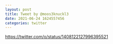 ```yaml
--- 
layout: post 
title: Tweet by @moos3knuckl3 
date: 2021-06-24 1624557456 
categories: twitter 
--- 
```

https://twitter.com/o/status/1408122127996395521